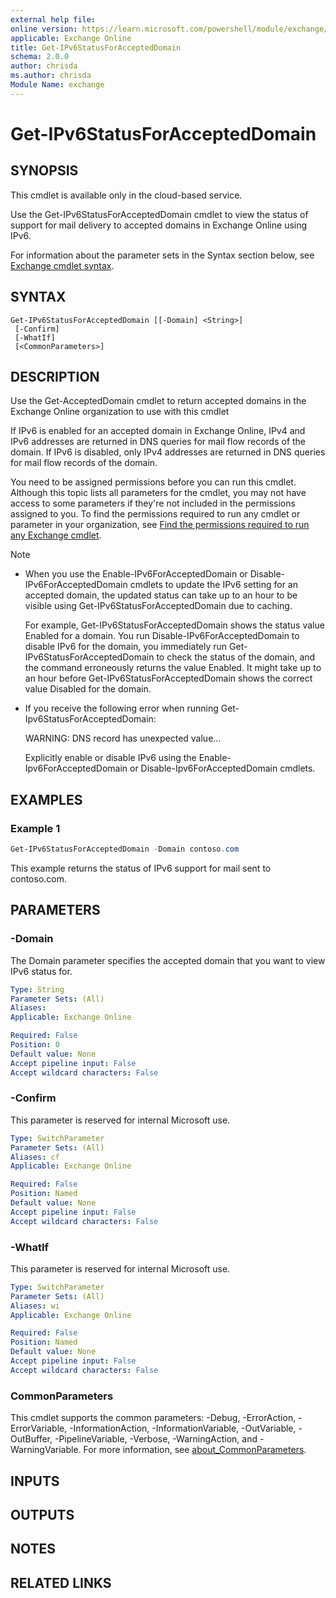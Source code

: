 ```yaml
---
external help file:
online version: https://learn.microsoft.com/powershell/module/exchange/get-ipv6statusforaccepteddomain
applicable: Exchange Online
title: Get-IPv6StatusForAcceptedDomain
schema: 2.0.0
author: chrisda
ms.author: chrisda
Module Name: exchange
---
```


# Get-IPv6StatusForAcceptedDomain

## SYNOPSIS
This cmdlet is available only in the cloud-based service.

Use the Get-IPv6StatusForAcceptedDomain cmdlet to view the status of support for mail delivery to accepted domains in Exchange Online using IPv6.

For information about the parameter sets in the Syntax section below, see [Exchange cmdlet syntax](https://learn.microsoft.com/powershell/exchange/exchange-cmdlet-syntax).

## SYNTAX

```
Get-IPv6StatusForAcceptedDomain [[-Domain] <String>]
 [-Confirm]
 [-WhatIf]
 [<CommonParameters>]
```

## DESCRIPTION
Use the Get-AcceptedDomain cmdlet to return accepted domains in the Exchange Online organization to use with this cmdlet

If IPv6 is enabled for an accepted domain in Exchange Online, IPv4 and IPv6 addresses are returned in DNS queries for mail flow records of the domain. If IPv6 is disabled, only IPv4 addresses are returned in DNS queries for mail flow records of the domain.

You need to be assigned permissions before you can run this cmdlet. Although this topic lists all parameters for the cmdlet, you may not have access to some parameters if they're not included in the permissions assigned to you. To find the permissions required to run any cmdlet or parameter in your organization, see [Find the permissions required to run any Exchange cmdlet](https://learn.microsoft.com/powershell/exchange/find-exchange-cmdlet-permissions).

> [!NOTE]
>
> - When you use the Enable-IPv6ForAcceptedDomain or Disable-IPv6ForAcceptedDomain cmdlets to update the IPv6 setting for an accepted domain, the updated status can take up to an hour to be visible using Get-IPv6StatusForAcceptedDomain due to caching.
>
>   For example, Get-IPv6StatusForAcceptedDomain shows the status value Enabled for a domain. You run Disable-IPv6ForAcceptedDomain to disable IPv6 for the domain, you immediately run Get-IPv6StatusForAcceptedDomain to check the status of the domain, and the command erroneously returns the value Enabled. It might take up to an hour before Get-IPv6StatusForAcceptedDomain shows the correct value Disabled for the domain.
>
> - If you receive the following error when running Get-Ipv6StatusForAcceptedDomain:
>
>   WARNING: DNS record has unexpected value...
>
>   Explicitly enable or disable IPv6 using the Enable-Ipv6ForAcceptedDomain or Disable-Ipv6ForAcceptedDomain cmdlets.

## EXAMPLES

### Example 1
```powershell
Get-IPv6StatusForAcceptedDomain -Domain contoso.com
```

This example returns the status of IPv6 support for mail sent to contoso.com.

## PARAMETERS

### -Domain
The Domain parameter specifies the accepted domain that you want to view IPv6 status for.

```yaml
Type: String
Parameter Sets: (All)
Aliases:
Applicable: Exchange Online

Required: False
Position: 0
Default value: None
Accept pipeline input: False
Accept wildcard characters: False
```

### -Confirm
This parameter is reserved for internal Microsoft use.

```yaml
Type: SwitchParameter
Parameter Sets: (All)
Aliases: cf
Applicable: Exchange Online

Required: False
Position: Named
Default value: None
Accept pipeline input: False
Accept wildcard characters: False
```

### -WhatIf
This parameter is reserved for internal Microsoft use.

```yaml
Type: SwitchParameter
Parameter Sets: (All)
Aliases: wi
Applicable: Exchange Online

Required: False
Position: Named
Default value: None
Accept pipeline input: False
Accept wildcard characters: False
```

### CommonParameters
This cmdlet supports the common parameters: -Debug, -ErrorAction, -ErrorVariable, -InformationAction, -InformationVariable, -OutVariable, -OutBuffer, -PipelineVariable, -Verbose, -WarningAction, and -WarningVariable. For more information, see [about_CommonParameters](https://go.microsoft.com/fwlink/p/?LinkID=113216).

## INPUTS

## OUTPUTS

## NOTES

## RELATED LINKS
